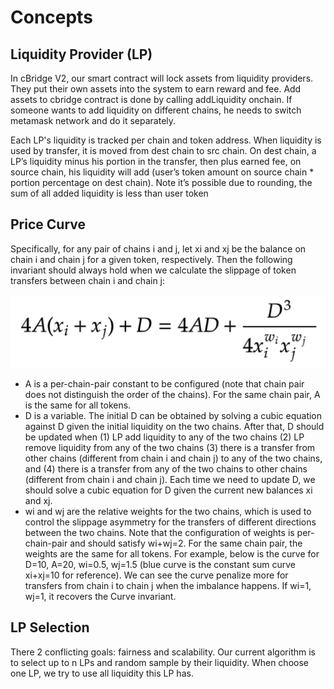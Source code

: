 # Concepts

## Liquidity Provider (LP)
In cBridge V2, our smart contract will lock assets from liquidity providers. They put their own assets into the system to earn reward and fee. Add assets to cbridge contract is done by calling addLiquidity onchain. If someone wants to add liquidity on different chains, he needs to switch metamask network and do it separately.

Each LP's liquidity is tracked per chain and token address. When liquidity is used by transfer, it is moved from dest chain to src chain. On dest chain, a LP’s liquidity minus his portion in the transfer, then plus earned fee, on source chain, his liquidity will add (user’s token amount on source chain * portion percentage on dest chain). Note it’s possible due to rounding, the sum of all added liquidity is less than user token

## Price Curve
Specifically, for any pair of chains i and j, let xi and xj be the balance on chain i and chain j for a given token, respectively. Then the following invariant should always hold when we calculate the slippage of token transfers between chain i and chain j:

![price curve](curve.png)

- A is a per-chain-pair constant to be configured (note that chain pair does not distinguish the order of the chains). For the same chain pair, A is the same for all tokens.
- D is a variable. The initial D can be obtained by solving a cubic equation against D given the initial liquidity on the two chains. After that, D should be updated when (1) LP add liquidity to any of the two chains (2) LP remove liquidity from any of the two chains (3) there is a transfer from other chains (different from chain i and chain j) to any of the two chains, and (4) there is a transfer from any of the two chains to other chains (different from chain i and chain j).  Each time we need to update D, we should solve a cubic equation for D given the current new balances xi and xj.
- wi and wj are the relative weights for the two chains, which is used to control the slippage asymmetry for the transfers of different directions between the two chains. Note that the configuration of weights is per-chain-pair and should satisfy wi+wj=2. For the same chain pair, the weights are the same for all tokens. For example, below is the curve for D=10, A=20, wi=0.5, wj=1.5 (blue curve is the constant sum curve xi+xj=10 for reference). We can see the curve penalize more for transfers from chain i to chain j when the imbalance happens. If wi=1, wj=1, it recovers the Curve invariant.

## LP Selection
There 2 conflicting goals: fairness and scalability. Our current algorithm is to select up to n LPs and random sample by their liquidity. When choose one LP, we try to use all liquidity this LP has.
